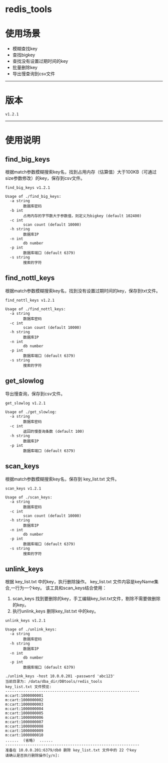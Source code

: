 # redis_tools
# 使用场景

- 模糊查找key
- 查找bigkey
- 查找没有设置过期时间的key
- 批量删除key
- 导出慢查询到csv文件

--------------------------------------------------------------------------------

# 版本

```
v1.2.1
```

--------------------------------------------------------------------------------

# 使用说明

## find_big_keys

根据match参数模糊搜索key名，找到占用内存（估算值）大于100KB（可通过size参数修改）的key，保存到csv文件。

```
find_big_keys v1.2.1

Usage of ./find_big_keys:
  -a string
        数据库密码
  -b int
        占用内存的字节数大于参数值，则定义为bigkey (default 102400)
  -c int
        scan count (default 10000)
  -h string
        数据库IP
  -n int
        db number
  -p int
        数据库端口 (default 6379)
  -s string
        搜索的字符
```

## find_nottl_keys

根据match参数模糊搜索key名，找到没有设置过期时间的key，保存到txt文件。

```
find_nottl_keys v1.2.1

Usage of ./find_nottl_keys:
  -a string
        数据库密码
  -c int
        scan count (default 10000)
  -h string
        数据库IP
  -n int
        db number
  -p int
        数据库端口 (default 6379)
  -s string
        搜索的字符
```

## get_slowlog

导出慢查询，保存到csv文件。

```
get_slowlog v1.2.1

Usage of ./get_slowlog:
  -a string
        数据库密码
  -c int
        返回的慢查询条数 (default 100)
  -h string
        数据库IP
  -p int
        数据库端口 (default 6379)
```

## scan_keys

根据match参数模糊搜索key名，保存到 key_list.txt 文件。

```
scan_keys v1.2.1

Usage of ./scan_keys:
  -a string
        数据库密码
  -c int
        scan count (default 10000)
  -h string
        数据库IP
  -n int
        db number
  -p int
        数据库端口 (default 6379)
  -s string
        搜索的字符
```

## unlink_keys

根据 key_list.txt 中的key，执行删除操作。 key_list.txt 文件内容是keyName集合,一行为一个key。
该工具和scan_keys结合使用：
1. scan_keys 找到要删除的key，手工编辑key_list.txt文件，剔除不需要做删除的key。
2. 执行unlink_keys 删除key_list.txt 中的key。
```
unlink_keys v1.2.1

Usage of ./unlink_keys:
  -a string
        数据库密码
  -h string
        数据库IP
  -n int
        db number
  -p int
        数据库端口 (default 6379)
```

```azure
./unlink_keys -host 10.0.0.201 -password 'abc123'
当前目录为: /data/dba_dir/DBtools/redis_tools
key_list.txt 文件预览:
------------------------------------------------------------
m:cart:1000000001
m:cart:1000000002
m:cart:1000000003
m:cart:1000000004
m:cart:1000000005
m:cart:1000000006
m:cart:1000000007
m:cart:1000000008
m:cart:1000000009
m:cart:1000000010
......  (省略)  ......
------------------------------------------------------------
准备在 10.0.0.201:6379/db0 删除 key_list.txt 文件中的 22 个key
请确认是否执行删除操作[y/n]:
```
